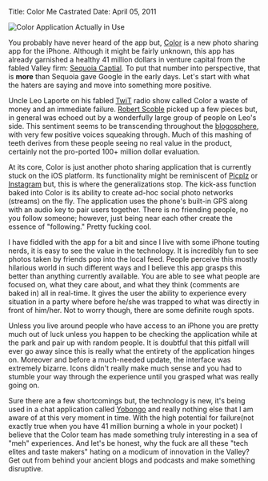 Title: Color Me Castrated
Date: April 05, 2011

<img src="http://c522735.r35.cf2.rackcdn.com/Color-iPhone-App.jpg" alt="Color Application Actually in Use" />

You probably have never heard of the app but, <a href="http://www.color.com/">Color</a> is a new photo sharing app for the iPhone. Although it might be fairly unknown, this app has already garnished a healthy 41 million dollars in venture capital from the fabled Valley firm: <a href="http://www.businessweek.com/technology/content/mar2011/tc20110324_504360.htm">Sequoia Captial</a>. To put that number into perspective, that is <strong>more</strong> than Sequoia gave Google in the early days. Let's start with what the haters are saying and move into something more positive.

Uncle Leo Laporte on his fabled <a href="http://twit.tv/twit">TwiT</a> radio show called Color a waste of money and an immediate failure. <a href="http://scobleizer.com/">Robert Scoble</a> picked up a few pieces but, in general was echoed out by a wonderfully large group of people on Leo's side. This sentiment seems to be transcending throughout the <a href="http://www.google.com/search?q=color+41+million&amp;tbm=blg">blogosphere</a>, with very few positive voices squeaking through. Much of this mashing of teeth derives from these people seeing no real value in the product, certainly not the pro-ported 100+ million dollar evaluation.

At its core, Color is just another photo sharing application that is currently stuck on the iOS platform. Its functionality might be reminiscent of <a href="http://picplz.com/">Picplz</a> or <a href="http://instagram.com/">Instagram</a> but, this is where the generalizations stop. The kick-ass function baked into Color is its ability to create ad-hoc social photo networks (streams) on the fly. The application uses the phone's built-in GPS along with an audio key to pair users together. There is no friending people, no you follow someone; however, just being near each other create the essence of "following." Pretty fucking cool.

I have fiddled with the app for a bit and since I live with some iPhone touting nerds, it is easy to see the value in the technology. It is incredibly fun to see photos taken by friends pop into the local feed. People perceive this mostly hilarious world in such different ways and I believe this app grasps this better than anything currently available. You are able to see what people are focused on, what they care about, and what they think (comments are baked in) all in real-time. It gives the user the ability to experience every situation in a party where before he/she was trapped to what was directly in front of him/her. Not to worry though, there are some definite rough spots.

Unless you live around people who have access to an iPhone you are pretty much out of luck unless you happen to be checking the application while at the park and pair up with random people. It is doubtful that this pitfall will ever go away since this is really what the entirety of the application hinges on. Moreover and before a much-needed update, the interface was extremely bizarre. Icons didn't really make much sense and you had to stumble your way through the experience until you grasped what was really going on.

Sure there are a few shortcomings but, the technology is new, it's being used in a chat application called <a href="http://yobongo.com/">Yobongo</a> and really nothing else that I am aware of at this very moment in time. With the high potential for failure(not exactly true when you have 41 million burning a whole in your pocket) I believe that the Color team has made something truly interesting in a sea of "meh" experiences. And let's be honest, why the fuck are all these "tech elites and taste makers" hating on a modicum of innovation in the Valley? Get out from behind your ancient blogs and podcasts and make something disruptive.
